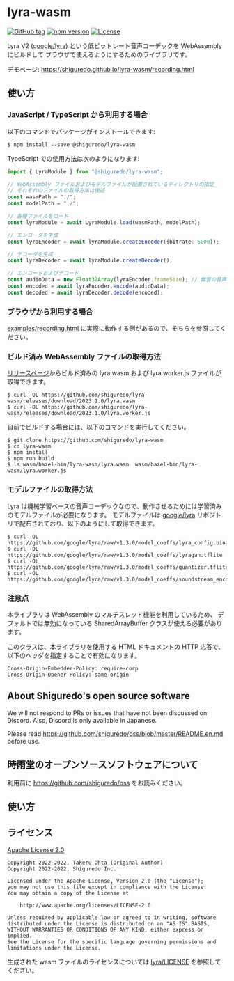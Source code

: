 # lyra-wasm

[![GitHub tag](https://img.shields.io/github/tag/shiguredo/lyra-wasm.svg)](https://github.com/shiguredo/lyra-wasm)
[![npm version](https://badge.fury.io/js/@shiguredo%2Flyra-wasm.svg)](https://badge.fury.io/js/@shiguredo%2Flyra-wasm)
[![License](https://img.shields.io/badge/License-Apache%202.0-blue.svg)](https://opensource.org/licenses/Apache-2.0)

Lyra V2 ([google/lyra]) という低ビットレート音声コーデックを WebAssembly にビルドして
ブラウザで使えるようにするためのライブラリです。

デモページ: https://shiguredo.github.io/lyra-wasm/recording.html

[google/lyra]: https://github.com/google/lyra

## 使い方

### JavaScript / TypeScript から利用する場合

以下のコマンドでパッケージがインストールできます:

```console
$ npm install --save @shiguredo/lyra-wasm
```

TypeScript での使用方法は次のようになります:

```typescript
import { LyraModule } from "@shiguredo/lyra-wasm";

// WebAssembly ファイルおよびモデルファイルが配置されているディレクトリの指定
// それぞれのファイルの取得方法は後述
const wasmPath = "./";
const modelPath = "./";

// 各種ファイルをロード
const lyraModule = await LyraModule.load(wasmPath, modelPath);

// エンコーダを生成
const lyraEncoder = await lyraModule.createEncoder({bitrate: 6000});

// デコーダを生成
const lyraDecoder = await lyraModule.createDecoder();

// エンコードおよびデコード
const audioData = new Float32Array(lyraEncoder.frameSize); // 無音の音声データを 1 フレーム分生成
const encoded = await lyraEncoder.encode(audioData);
const decoded = await lyraDecoder.decode(encoded);
```

### ブラウザから利用する場合

[examples/recording.html](examples/recording.html) に実際に動作する例があるので、そちらを参照してください。

### ビルド済み WebAssembly ファイルの取得方法

[リリースページ](https://github.com/shiguredo/lyra-wasm/releases)からビルド済みの lyra.wasm および lyra.worker.js ファイルが取得できます。

```console
$ curl -OL https://github.com/shiguredo/lyra-wasm/releases/download/2023.1.0/lyra.wasm
$ curl -OL https://github.com/shiguredo/lyra-wasm/releases/download/2023.1.0/lyra.worker.js
```

自前でビルドする場合には、以下のコマンドを実行してください。

```console
$ git clone https://github.com/shiguredo/lyra-wasm
$ cd lyra-wasm
$ npm install
$ npm run build
$ ls wasm/bazel-bin/lyra-wasm/lyra.wasm  wasm/bazel-bin/lyra-wasm/lyra.worker.js
```

### モデルファイルの取得方法

Lyra は機械学習ベースの音声コーデックなので、動作させるためには学習済みのモデルファイルが必要になります。
モデルファイルは [google/lyra] リポジトリで配布されており、以下のようにして取得できます。

```console
$ curl -OL https://github.com/google/lyra/raw/v1.3.0/model_coeffs/lyra_config.binarypb
$ curl -OL https://github.com/google/lyra/raw/v1.3.0/model_coeffs/lyragan.tflite
$ curl -OL https://github.com/google/lyra/raw/v1.3.0/model_coeffs/quantizer.tflite
$ curl -OL https://github.com/google/lyra/raw/v1.3.0/model_coeffs/soundstream_encoder.tflite
```

### 注意点

本ライブラリは WebAssembly のマルチスレッド機能を利用しているため、
デフォルトでは無効になっている SharedArrayBuffer クラスが使える必要があります。

このクラスは、本ライブラリを使用する HTML ドキュメントの HTTP 応答で、
以下のヘッダを指定することで有効になります。

```
Cross-Origin-Embedder-Policy: require-corp
Cross-Origin-Opener-Policy: same-origin
```

## About Shiguredo's open source software

We will not respond to PRs or issues that have not been discussed on Discord. Also, Discord is only available in Japanese.

Please read https://github.com/shiguredo/oss/blob/master/README.en.md before use.

## 時雨堂のオープンソースソフトウェアについて

利用前に https://github.com/shiguredo/oss をお読みください。

## 使い方


## ライセンス

[Apache License 2.0](https://www.apache.org/licenses/LICENSE-2.0)

```
Copyright 2022-2022, Takeru Ohta (Original Author)
Copyright 2022-2022, Shiguredo Inc.

Licensed under the Apache License, Version 2.0 (the "License");
you may not use this file except in compliance with the License.
You may obtain a copy of the License at

    http://www.apache.org/licenses/LICENSE-2.0

Unless required by applicable law or agreed to in writing, software
distributed under the License is distributed on an "AS IS" BASIS,
WITHOUT WARRANTIES OR CONDITIONS OF ANY KIND, either express or implied.
See the License for the specific language governing permissions and
limitations under the License.
```

生成された wasm ファイルのライセンスについては [lyra/LICENSE](https://github.com/google/lyra) を参照してください。
